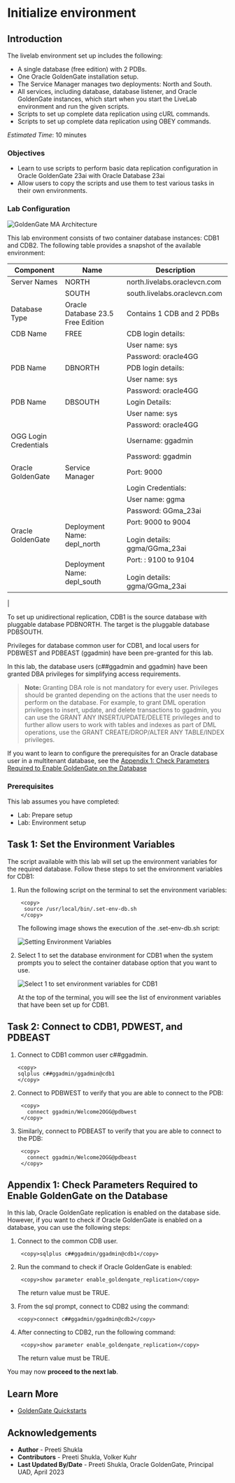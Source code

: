 # Initialize environment

## Introduction
The livelab environment set up includes the following:

* A single database (free edition) with 2 PDBs.
* One Oracle GoldenGate installation setup.
* The Service Manager manages two deployments: North and South.
* All services, including database, database listener, and Oracle GoldenGate instances, which start when you start the LiveLab environment and run the given scripts.
* Scripts to set up complete data replication using cURL commands.
* Scripts to set up complete data replication using OBEY commands.

*Estimated Time*:  10 minutes

### Objectives
* Learn to use scripts to perform basic data replication configuration in Oracle GoldenGate 23ai with Oracle Database 23ai
* Allow users to copy the scripts and use them to test various tasks in their own environments.

### Lab Configuration
![GoldenGate MA Architecture](./images/data_replication.png " ")

This lab environment consists of two container database instances: CDB1 and CDB2. The following table provides a snapshot of the available environment:

| Component | Name  | Description |
 -----------| ------- | -------------
| Server Names      | NORTH | north.livelabs.oraclevcn.com
|                   | SOUTH | south.livelabs.oraclevcn.com
| Database Type     | Oracle Database 23.5 Free Edition | Contains 1 CDB and 2 PDBs
| CDB Name   | FREE | CDB login details: 
|            |      |    User name: sys
|            |      |   Password: oracle4GG
| PDB Name   | DBNORTH | PDB login details: 
|            |      |   User name: sys
|            |      |   Password: oracle4GG
|PDB Name    | DBSOUTH | Login Details:  
|            |       |   User name: sys
|             |      |   Password: oracle4GG
|OGG Login Credentials ||  Username: ggadmin
|             |      |   Password: ggadmin
|Oracle GoldenGate | Service Manager | Port: 9000 
| ||Login Credentials:
| | | User name: ggma
| | | Password: GGma_23ai   
|Oracle GoldenGate | Deployment Name: depl_north | Port: 9000 to 9004 <br> </br> Login details: ggma/GGma_23ai 
| | Deployment Name: depl_south | Port: : 9100 to 9104 <br> </br> Login details: ggma/GGma_23ai
|


To set up unidirectional replication, CDB1 is the source database with pluggable database PDBNORTH. The target is the pluggable database PDBSOUTH. 

Privileges for database common user for CDB1, and local users for PDBWEST and PDBEAST (ggadmin) have been pre-granted for this lab. 

In this lab, the database users (c##ggadmin and ggadmin) have been granted DBA privileges for simplifying access requirements. 

> **Note:** Granting DBA role is not mandatory for every user. Privileges should be granted depending on the actions that the user needs to perform on the database. For example, to grant DML operation privileges to insert, update, and delete transactions to ggadmin, you can use the GRANT ANY INSERT/UPDATE/DELETE privileges and to further allow users to work with tables and indexes as part of DML operations, use the GRANT CREATE/DROP/ALTER ANY TABLE/INDEX privileges. 

If you want to learn to configure the prerequisites for an Oracle database user in a multitenant database, see the [Appendix 1: Check Parameters Required to Enable GoldenGate on the Database](#appendix-1-check-parameters-required-to-enable-goldengate-on-the-database)

### Prerequisites
This lab assumes you have completed:
  - Lab: Prepare setup
  - Lab: Environment setup


## Task 1: Set the Environment Variables

The script available with this lab will set up the environment variables for the required database. Follow these steps to set the environment variables for CDB1:

  1. Run the following script on the terminal to set the environment variables:

       ```
        <copy>
         source /usr/local/bin/.set-env-db.sh
        </copy>
       ```
    

      The following image shows the execution of the .set-env-db.sh script:
      
      
      ![Setting Environment Variables](./images/setenv_script.png " ")

  2. Select 1 to set the database environment for CDB1 when the system prompts you to select the container database option that you want to use.

  
       ![Select 1 to set environment variables for CDB1](./images/select1.png " ")

     At the top of the terminal, you will see the list of environment variables that have been set up for CDB1.

## Task 2: Connect to CDB1, PDWEST, and PDBEAST

   1. Connect to CDB1 common user c##ggadmin.
    
       ```
       <copy>
       sqlplus c##ggadmin/ggadmin@cdb1
       </copy>

       ```
   2. Connect to PDBWEST to verify that you are able to connect to the PDB:
      
      ```
       <copy>
         connect ggadmin/Welcome2OGG@pdbwest
       </copy>

      ```
   3. Similarly, connect to PDBEAST to verify that you are able to connect to the PDB:
     
      ```
       <copy>
         connect ggadmin/Welcome2OGG@pdbeast
       </copy>
      ```

## Appendix 1: Check Parameters Required to Enable GoldenGate on the Database
   
   In this lab, Oracle GoldenGate replication is enabled on the database side. However, if you want to check if Oracle GoldenGate is enabled on a database, you can use the following steps:

   1. Connect to the common CDB user.

      ```
       <copy>sqlplus c##ggadmin/ggadmin@cdb1</copy>

      ```
  
   2. Run the command to check if Oracle GoldenGate is enabled:

        ```
         <copy>show parameter enable_goldengate_replication</copy>
        ```

       The return value must be TRUE.

   3. From the sql prompt, connect to CDB2 using the command:  

      ```
      <copy>connect c##ggadmin/ggadmin@cdb2</copy>
      
      ```
   4. After connecting to CDB2, run the following command:
      
       ```
        <copy>show parameter enable_goldengate_replication</copy>
       ```
     
       The return value must be TRUE.

You may now **proceed to the next lab**.

## Learn More

* [GoldenGate Quickstarts](https://docs.oracle.com/en/middleware/goldengate/core/21.3/coredoc/quickstart-your-data-replication-oracle-goldengate-microservices-architecture.html)

## Acknowledgements
* **Author** - Preeti Shukla
* **Contributors** - Preeti Shukla, Volker Kuhr
* **Last Updated By/Date** - Preeti Shukla, Oracle GoldenGate, Principal UAD, April 2023
